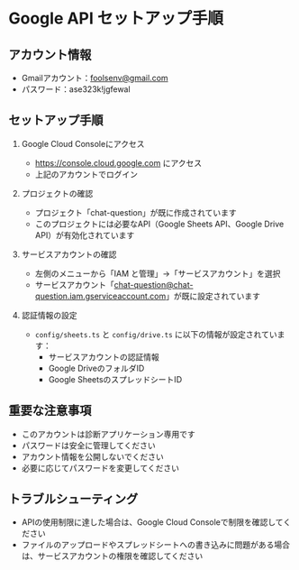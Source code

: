 # Google API セットアップ手順

## アカウント情報
- Gmailアカウント：foolsenv@gmail.com
- パスワード：ase323k!jgfewal

## セットアップ手順

1. Google Cloud Consoleにアクセス
   - https://console.cloud.google.com にアクセス
   - 上記のアカウントでログイン

2. プロジェクトの確認
   - プロジェクト「chat-question」が既に作成されています
   - このプロジェクトには必要なAPI（Google Sheets API、Google Drive API）が有効化されています

3. サービスアカウントの確認
   - 左側のメニューから「IAM と管理」→「サービスアカウント」を選択
   - サービスアカウント「chat-question@chat-question.iam.gserviceaccount.com」が既に設定されています

4. 認証情報の設定
   - `config/sheets.ts` と `config/drive.ts` に以下の情報が設定されています：
     - サービスアカウントの認証情報
     - Google DriveのフォルダID
     - Google SheetsのスプレッドシートID

## 重要な注意事項
- このアカウントは診断アプリケーション専用です
- パスワードは安全に管理してください
- アカウント情報を公開しないでください
- 必要に応じてパスワードを変更してください

## トラブルシューティング
- APIの使用制限に達した場合は、Google Cloud Consoleで制限を確認してください
- ファイルのアップロードやスプレッドシートへの書き込みに問題がある場合は、サービスアカウントの権限を確認してください 